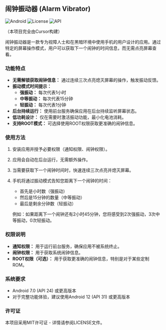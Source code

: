 ## 闹钟振动器 (Alarm Vibrator)

![Android](https://img.shields.io/badge/Platform-Android-green)
![License](https://img.shields.io/badge/License-MIT-blue)
![API](https://img.shields.io/badge/API-24+-brightgreen)

（本项目完全由Cursor构建）

闹钟振动器是一款专为视障人士和在黑暗环境中使用手机的用户设计的应用。通过特定的屏幕操作模式，用户可以获取下一个闹钟的时间信息，而无需点亮屏幕查看。

### 功能特点

*   **无需解锁获取闹钟信息：** 通过连续三次点亮熄灭屏幕的操作，触发振动反馈。
*   **振动模式时间提示：**
    *   **强振动：** 每次代表1小时
    *   **中等振动：** 每次代表15分钟
    *   **轻振动：** 每次代表1分钟
*   **后台持续运行：** 使用前台服务确保应用在后台持续监听屏幕状态。
*   **低功耗设计：** 仅在需要时激活振动功能，最小化电池消耗。
*   **支持ROOT模式：** 可选择使用ROOT权限获取更准确的闹钟信息。

### 使用方法

1.  安装应用并授予必要权限（通知权限、闹钟权限）。
2.  应用会自动在后台运行，无需额外操作。
3.  当需要获取下一个闹钟时间时，快速连续三次点亮并熄灭屏幕。
4.  手机将通过振动模式告知您距离下一个闹钟的时间：
    *   首先是小时数（强振动）
    *   然后是15分钟的数量（中等振动）
    *   最后是剩余分钟数（轻振动）

    例如：如果距离下一个闹钟还有2小时45分钟，您将感受到2次强振动，3次中等振动，0次轻振动。

### 权限说明

*   **通知权限：** 用于运行前台服务，确保应用不被系统终止。
*   **闹钟权限：** 用于获取系统闹钟信息。
*   **ROOT权限（可选）：** 用于获取更准确的闹钟信息，特别是对于某些定制ROM。

### 系统要求

*   Android 7.0 (API 24) 或更高版本
*   对于完整功能体验，建议使用Android 12 (API 31) 或更高版本

### 许可证

本项目采用MIT许可证 - 详情请参阅LICENSE文件。
